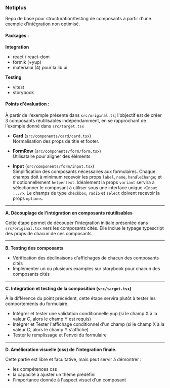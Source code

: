 
### Notiplus

Repo de base pour structuration/testing de composants à partir d'une exemple d'intégration non optimisé.

#### Packages :

**Integration** 
- react / react-dom
- formik (+yup)
- materialui (4) pour la lib ui

**Testing**
- vitest
- storybook

#### Points d'évaluation :

À partir de l'exemple présenté dans `src/original.ts`; l'objectif est de créer 3 composants réutilisables indépendamment, en se rapprochant de l'exemple donné dans `src/target.tsx`

- **Card** (`src/components/card/card.tsx`)  
  Normalisation des props de title et footer.

- **FormRow** (`src/components/form/form.tsx`)  
  Utilisataire pour aligner des éléments

- **Input** (`src/components/form/input.tsx`)  
  Simplification des composants nécessaires aux formulaires.
  Chaque champs doit à minimum recevoir les props `label`, `name`, `handleChange`; et # optionnellement `helpertext`.  Idéalement la props `variant` servira à sélectionner le composant à utiliser sous une interface unique `<Input .../>`. Le champs de type `checkbox`, `radio` et `select` doivent recevoir la props `options`.

---

**A. Découplage de l'intégration en composants réutilisables**
  
  Cette étape permet de découper l'integration initiale présentée dans `src/original.tsx` vers les composants cités.  Elle inclue le typage typescript des props de chacun de ces composants

---

**B. Testing des composants**
  - Vérification des déclinaisons d'affichages de chacun des composants cités
  - Implémenter un ou plusieurs examples sur storybook pour chacun des composants cités

---

**C. Intégration et testing de la composition (`src/target.tsx`)**
   
  À la différence du point précédent, cette étape servira plutôt à tester les comportements du formulaire.
  - Intégrer et tester une validation conditionnelle yup (si le champ X à la valeur C, alors le champ Y est requis)
  - Intégrer et Tester l'affichage conditionnel d'un champ (si le champ X à la valeur C, alors le champ Y s'affiche)
  - Tester le remplissage et l'envoi du formulaire

---

**D. Amélioration visuelle (css) de l'integration finale.**

   Cette partie est libre et facultative, mais peut servir à démontrer :
   - les compétences css
   - la capacité à ajuster un thème prédéfini
   - l'importance donnée à l'aspect visuel d'un composant
